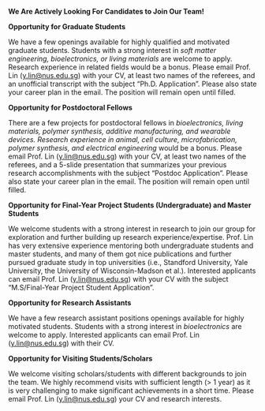 **We Are Actively Looking For Candidates to Join Our Team!**

**Opportunity for Graduate Students**

We have a few openings available for highly qualified and motivated graduate students. Students with a strong interest in _soft matter engineering, bioelectronics, or living materials_ are welcome to apply. Research experience in related fields would be a bonus. Please email Prof. Lin (y.lin@nus.edu.sg) with your CV, at least two names of the referees, and an unofficial transcript with the subject “Ph.D. Application”.  Please also state your career plan in the email. The position will remain open until filled.


**Opportunity for Postdoctoral Fellows**

There are a few projects for postdoctoral fellows in _bioelectronics, living materials, polymer synthesis, additive manufacturing, and wearable devices. Research experience in animal, cell culture, microfabrication, polymer synthesis, and electrical engineering_ would be a bonus. Please email Prof. Lin (y.lin@nus.edu.sg) with your CV, at least two names of the referees, and a 5-slide presentation that summarizes your previous research accomplishments with the subject “Postdoc Application”.  Please also state your career plan in the email. The position will remain open until filled.

**Opportunity for  Final-Year Project Students (Undergraduate) and Master Students**

We welcome students with a strong interest in research to join our group for exploration and further building up research experience/expertise. Prof. Lin has very extensive experience mentoring both undergraduate students and master students, and many of them got nice publications and further pursued graduate study in top universities (i.e., Standford University, Yale University, the University of Wisconsin-Madson et al.). Interested applicants can email Prof. Lin (y.lin@nus.edu.sg) with your CV with the subject “M.S/Final-Year Project Student Application”. 


**Opportunity for Research Assistants**

We have a few research assistant positions openings available for highly motivated students. Students with a strong interest in _bioelectronics_ are welcome to apply. Interested applicants can email Prof. Lin (y.lin@nus.edu.sg) with their CV. 


**Opportunity for Visiting Students/Scholars**

We welcome visiting scholars/students with different backgrounds to join the team.  We highly recommend visits with sufficient length (> 1 year) as it is very challenging to make significant achievements in a short time. Please email Prof. Lin (y.lin@nus.edu.sg) your CV and research interests.






